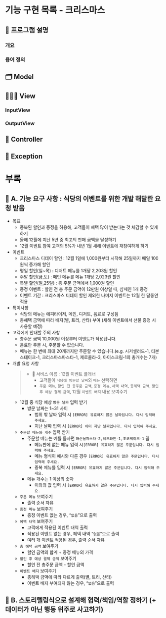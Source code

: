 # 기능 구현 목록 - 크리스마스
## 📘 프로그램 설명
### 개요

### 용어 정의

## 🗂️ Model

## 👩🏻‍💻 View

### InputView

### OutputView

## 📡 Controller


## 🔑 Exception

# 부록
## 🚀 A. 기능 요구 사항 : 식당의 이벤트를 위한 개발 해달란 요청 받음
- 목표
    - 중복된 할인과 증정을 허용해, 고객들이 혜택 많이 받는다는 것 체감할 수 있게 하기
    - 올해 12월에 지난 5년 중 최고의 판매 금액을 달성하기
    - 12월 이벤트 참여 고객의 5%가 내년 1월 새해 이벤트에 재참여하게 하기
- 이벤트
    - 크리스마스 디데이 할인 : 12월 1일에 1,000원부터 시작해 25일까지 매일 100원씩 증가해 할인
    - 평일 할인(일~목) : 디저트 메뉴를 1개당 2,203원 할인
    - 주말 할인(금,토) : 메인 메뉴를 메뉴 1개당 2,023원 할인
    - 특별 할인(일,25일) : 총 주문 금액에서 1,000원 할인
    - 증정 이벤트 : 할인 전 총 주문 금액이 12만원 이상일 때, 샴페인 1개 증정
    - 이벤트 기간 : 크리스마스 디데이 할인 제외한 나머지 이벤트는 12월 한 달동안 적용
- 특이사항
    - 식당의 메뉴는 에피타이저, 메인, 디저트, 음료로 구성됨
    - 총혜택 금액에 따라 배지(별, 트리, 산타) 부여 (새해 이벤트에서 선물 증정 시 사용할 예정)
- 고객에게 안내할 주의 사항
    - 총주문 금액 10,000원 이상부터 이벤트가 적용됩니다.
    - 음료만 주문 시, 주문할 수 없습니다.
    - 메뉴는 한 번에 최대 20개까지만 주문할 수 있습니다.(e.g. 시저샐러드-1, 티본스테이크-1, 크리스마스파스타-1, 제로콜라-3, 아이스크림-1의 총개수는 7개)
- 개발 요청 사항
    > - 🚀 서비스 이름 : 12월 이벤트 플래너
    >    - 고객들이 `식당에 방문할 날짜`와 `메뉴` 선택하면
    >    - `주문 메뉴`, `할인 전 총주문 금액`, `증정 메뉴`, `헤택 내역`, `총혜택 금액`, `할인 후 예상 결제 금액`, 12월 `이벤트 배지` 내용 보여주기
    - 12월 중 식당 예상 `방문 날짜` 입력 받기
        - 방문 날짜는 1~31 사이
            - 범위 밖 날짜 입력 시 `[ERROR] 유효하지 않은 날짜입니다. 다시 입력해 주세요.`
            - 지난 날짜 입력 시 `[ERROR] 이미 지난 날짜입니다. 다시 입력해 주세요.`
    - `주문할 메뉴와 개수` 입력 받기
        - 주문할 메뉴는 예를 들자면 `해산물파스타-2,레드와인-1,초코케이크-1` 꼴
            - 메뉴판에 없는 메뉴 입력 시`[ERROR] 유효하지 않은 주문입니다. 다시 입력해 주세요.`
            - 메뉴 형식이 예시와 다른 경우 `[ERROR] 유효하지 않은 주문입니다. 다시 입력해 주세요.`
            - 중복 메뉴를 입력 시 `[ERROR] 유효하지 않은 주문입니다. 다시 입력해 주세요.`
        - 메뉴 개수는 1 이상의 숫자
            - 이외의 값 입력 시 `[ERROR] 유효하지 않은 주문입니다. 다시 입력해 주세요.`
    - `주문 메뉴` 보여주기
        - 출력 순서 자유
    - `증정 메뉴` 보여주기
        - 증정 이벤트 없는 경우, “`없음`”으로 출력
    - `혜택 내역` 보여주기
        - 고객에게 적용된 이벤트 내역 출력
        - 적용된 이벤트 없는 경우, 혜택 내역 “`없음`”으로 출력
        - 여러 개 이벤트 적용된 경우, 출력 순서 자유
    - `총 혜택 금액` 보여주기
        - 할인 금액의 합계 + 증정 메뉴의 가격
    - `할인 후 예상 결제 금액` 보여주기
        - 할인 전 총주문 금액 - 할인 금액
    - `이벤트 배지` 보여주기
        - 총헤택 금액에 따라 다르게 출력(별, 트리, 산타)
        - 이벤트 배지 부여되지 않는 경우, “`없음`”으로 출력

## 🚀 B. 스토리텔링식으로 설계해 협력/책임/역할 정하기 (+ 데이터가 아닌 행동 위주로 사고하기)
